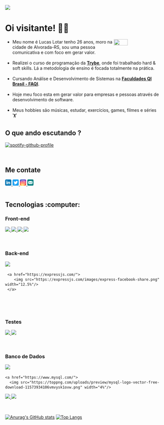 ![](https://komarev.com/ghpvc/?username=Lotar-lucas)
<main>
  <h1>Oi visitante! 👨‍💻</h1>
  <section>
    <img src="https://media.giphy.com/media/N4h9A9o5TcWmjdQZVJ/giphy.gif" align="right" width="30%" height="30%"/>
    <ul align="left">
      <li>Meu nome é Lucas Lotar tenho 26 anos, moro na cidade de Alvorada-RS, sou uma pessoa comunicativa e com foco em gerar valor.</li>
      <br>
      <li>Realizei o curso de programação da <strong><a href="https://www.betrybe.com/">Trybe</a></strong>, onde foi trabalhado hard & soft skills. Lá a metodologia de ensino é focada totalmente na prática.</li>
      <br>
      <li>Cursando Análise e Desenvolvimento de Sistemas na <strong><a href="https://qi.edu.br/">Faculdades QI Brasil - FAQI</a></strong>.</li>
      <br>
      <li>Hoje meu foco esta em gerar valor para empresas e pessoas através de desenvolvimento de software. </li>
      <br>
      <li>Meus hobbies são músicas, estudar, exercícios, games, filmes e séries 🏋️</li>
    </ul>
  </section>
  <section>
    <h2>O que ando escutando ? </h2>
  </section>
  
  [![spotify-github-profile](https://spotify-github-profile.vercel.app/api/view?uid=12177144125&cover_image=true&theme=natemoo-re)](https://spotify-github-profile.vercel.app/api/view?uid=12177144125&redirect=true)
  
  <br>
  <h2>Me contate</h2>
  <div align="left">
  <span  >
    <a href="https://www.linkedin.com/in/lucaslotar/" >
      <img src="https://raw.githubusercontent.com/edent/SuperTinyIcons/bed6907f8e4f5cb5bb21299b9070f4d7c51098c0/images/svg/linkedin.svg" width="4%" />
    </a>
  </span>
  <span>
    <a href="https://twitter.com/LLotar" >
      <img src="https://raw.githubusercontent.com/edent/SuperTinyIcons/bed6907f8e4f5cb5bb21299b9070f4d7c51098c0/images/svg/twitter.svg" width="4%"/>
    </a>
  </span>
  <span>
    <a href="https://www.instagram.com/l_lotar/?hl=pt-br" >
      <img src="https://raw.githubusercontent.com/edent/SuperTinyIcons/bed6907f8e4f5cb5bb21299b9070f4d7c51098c0/images/svg/instagram.svg" width="4%"/>
      </a>
  </span>
  <span>
    <a href="mailto:amaral.lucas.lotar@gmail.com?subject=Contato%20realizado%20pelo%20github">
      <img src="https://raw.githubusercontent.com/edent/SuperTinyIcons/bed6907f8e4f5cb5bb21299b9070f4d7c51098c0/images/svg/email.svg" width="4%" />
      </a>
    </span>
    <br>
    <br>
    
 <div align="left">
   <h2 align="left"> Tecnologias :computer:  </h2>
   
   
   <h3>Front-end </h3>
    <a href="https://developer.mozilla.org/pt-BR/docs/Web/JavaScript"> 
          <img src="https://upload.wikimedia.org/wikipedia/commons/thumb/9/99/Unofficial_JavaScript_logo_2.svg/480px-Unofficial_JavaScript_logo_2.svg.png" width="4.5%" />
    </a>
    
   <a href="https://pt-br.reactjs.org/" > 
      <img src="https://upload.wikimedia.org/wikipedia/commons/thumb/a/a7/React-icon.svg/1280px-React-icon.svg.png" width="6%" />
   </a>
   
   <a href="https://redux.js.org/"> 
      <img src="https://redux.js.org/img/redux-logo-landscape.png" width="9%" />
   </a>
   
   <a href="https://pt-br.reactjs.org/docs/hooks-intro.html"> 
      <img src="https://miro.medium.com/max/992/1*vNxRoIvGAIXuArDaSRYjLw.png" width="10%" />
   </a>
   
   <br>
   <br>
   <br>
   
   <h3>Back-end </h3>
      <a href="https://nodejs.org/en/"> 
          <img src="https://e7.pngegg.com/pngimages/301/171/png-clipart-node-js-javascript-software-developer-computer-icons-angularjs-others-miscellaneous-text-thumbnail.png" width="4.5%"/>
      </a>

     <a href="https://expressjs.com/"> 
        <img src="https://expressjs.com/images/express-facebook-share.png" width="12.5%"/>
     </a>
   
   
   <br>
   <br>
   <br>
   <h3>Testes </h3>
    <a href="https://jestjs.io/"> 
        <img src="https://seeklogo.com/images/J/jest-logo-F9901EBBF7-seeklogo.com.png" width="4%" />
    </a>

   <a href="https://testing-library.com/docs/react-testing-library/intro"> 
      <img src="https://smartgermz.com/static/media/react-testing-library.79395fc5.png" width="5%" />
   </a>

   <br>
   <br>
   <br>
   <h3>Banco de Dados </h3>
    <a href="https://www.mongodb.com/pt-br"> 
        <img src="https://1000logos.net/wp-content/uploads/2020/08/MongoDB-Logo.png" width="9%"/>
    </a>

    <a href="https://www.mysql.com/"> 
      <img src="https://toppng.com/uploads/preview/mysql-logo-vector-free-download-11573934106vmvysk1ovw.png" width="4%"/>
   </a>
   
   
    
   
   
   
   
  
   
   <a href="https://git-scm.com/"> 
      <img src="https://git-scm.com/images/logos/downloads/Git-Icon-1788C.png" width="5%" />
   </a>
   <a href="https://getbootstrap.com/"> 
      <img src="https://upload.wikimedia.org/wikipedia/commons/thumb/b/b2/Bootstrap_logo.svg/2560px-Bootstrap_logo.svg.png" width="5%" />
   </a>
   
 </div>

  <br><br>
  [![Anurag's GitHub stats](https://github-readme-stats.vercel.app/api?username=Lotar-lucas&count_private=true&show_icons=true&layout=compact)](https://github.com/anuraghazra/github-readme-stats)
    [![Top Langs](https://github-readme-stats.vercel.app/api/top-langs/?username=Lotar-lucas&hide=html)](https://github.com/anuraghazra/github-readme-stats)
</main>


